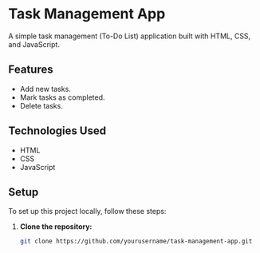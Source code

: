 # Task Management App

A simple task management (To-Do List) application built with HTML, CSS, and JavaScript.

## Features

- Add new tasks.
- Mark tasks as completed.
- Delete tasks.

## Technologies Used

- HTML
- CSS
- JavaScript

## Setup

To set up this project locally, follow these steps:

1. **Clone the repository:**
   ```sh
   git clone https://github.com/yourusername/task-management-app.git
